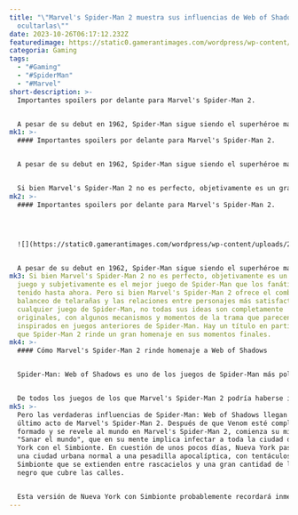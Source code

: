 ```yaml
---
title: "\"Marvel's Spider-Man 2 muestra sus influencias de Web of Shadows sin
  ocultarlas\""
date: 2023-10-26T06:17:12.232Z
featuredimage: https://static0.gamerantimages.com/wordpress/wp-content/uploads/2023/10/spider-man-2-x-web-of-shadows.jpg?q=50&fit=contain&w=1140&h=&dpr=1.5
categoria: Gaming
tags:
  - "#Gaming"
  - "#SpiderMan"
  - "#Marvel"
short-description: >-
  Importantes spoilers por delante para Marvel's Spider-Man 2.


  A pesar de su debut en 1962, Spider-Man sigue siendo el superhéroe más popular del mundo, y eso no parece que vaya a cambiar en el futuro. Un elemento constante en películas, películas animadas, programas de televisión y videojuegos durante años, Spider-Man siempre ha sido increíblemente popular entre audiencias de todas las edades, lo que ha dado lugar a una gran cantidad de proyectos excelentes a lo largo de los años. Y aunque los videojuegos de Spider-Man son un poco irregulares, parece que Insomniac ha dado en el clavo con la fórmula del éxito, y Marvel's Spider-Man 2 es otro gran éxito para el desarrollador.
mk1: >-
  #### Importantes spoilers por delante para Marvel's Spider-Man 2.


  A pesar de su debut en 1962, Spider-Man sigue siendo el superhéroe más popular del mundo, y eso no parece que vaya a cambiar en el futuro. Un elemento constante en películas, películas animadas, programas de televisión y videojuegos durante años, Spider-Man siempre ha sido increíblemente popular entre audiencias de todas las edades, lo que ha dado lugar a una gran cantidad de proyectos excelentes a lo largo de los años. Y aunque los videojuegos de Spider-Man son un poco irregulares, parece que Insomniac ha dado en el clavo con la fórmula del éxito, y Marvel's Spider-Man 2 es otro gran éxito para el desarrollador.


  Si bien Marvel's Spider-Man 2 no es perfecto, objetivamente es un gran juego y subjetivamente es el mejor juego de Spider-Man que los fanáticos han tenido hasta ahora. Pero si bien Marvel's Spider-Man 2 ofrece el combate, el balanceo de telarañas y las relaciones entre personajes más satisfactorios de cualquier juego de Spider-Man, no todas sus ideas son completamente originales, con algunos mecanismos y momentos de la trama que parecen estar inspirados en juegos anteriores de Spider-Man. Hay un título en particular al que Spider-Man 2 rinde un gran homenaje en sus momentos finales.
mk2: >-
  #### Importantes spoilers por delante para Marvel's Spider-Man 2.




  ![](https://static0.gamerantimages.com/wordpress/wp-content/uploads/2023/07/desktop-wallpaper-re-mods-on-twitter-spider-man-web-of-shadows.jpg?q=50&fit=crop&w=1500&dpr=1.5)


  A pesar de su debut en 1962, Spider-Man sigue siendo el superhéroe más popular del mundo, y eso no parece que vaya a cambiar en el futuro. Un elemento constante en películas, películas animadas, programas de televisión y videojuegos durante años, Spider-Man siempre ha sido increíblemente popular entre audiencias de todas las edades, lo que ha dado lugar a una gran cantidad de proyectos excelentes a lo largo de los años. Y aunque los videojuegos de Spider-Man son un poco irregulares, parece que Insomniac ha dado en el clavo con la fórmula del éxito, y Marvel's Spider-Man 2 es otro gran éxito para el desarrollador.
mk3: Si bien Marvel's Spider-Man 2 no es perfecto, objetivamente es un gran
  juego y subjetivamente es el mejor juego de Spider-Man que los fanáticos han
  tenido hasta ahora. Pero si bien Marvel's Spider-Man 2 ofrece el combate, el
  balanceo de telarañas y las relaciones entre personajes más satisfactorios de
  cualquier juego de Spider-Man, no todas sus ideas son completamente
  originales, con algunos mecanismos y momentos de la trama que parecen estar
  inspirados en juegos anteriores de Spider-Man. Hay un título en particular al
  que Spider-Man 2 rinde un gran homenaje en sus momentos finales.
mk4: >-
  #### Cómo Marvel's Spider-Man 2 rinde homenaje a Web of Shadows


  Spider-Man: Web of Shadows es uno de los juegos de Spider-Man más polémicos jamás creados. Lanzado en 2008, Spider-Man: Web of Shadows recibió una recepción increíblemente mixta en su debut, con fanáticos y críticos divididos sobre si el juego era bueno o no. Por un lado, muchos fanáticos odiaron el diálogo cursi de Web of Shadows, la trama apresurada, el combate y el balanceo de telarañas poco sólidos y la actuación de voz de Peter Parker lamentablemente mala. Pero por otro lado, muchos fanáticos amaron el ritmo más rápido del juego en comparación con sus predecesores, junto con su enfoque en el combate de parkour, mecánicas de recorrido vistosas y la inclusión de una gran cantidad de héroes menos conocidos de Marvel como Moon Knight y Luke Cage.


  De todos los juegos de los que Marvel's Spider-Man 2 podría haberse inspirado, Web of Shadows parece una elección bastante extraña, pero el juego de 2008 no carece de méritos, y algunas de sus ideas más interesantes parecen haber sido utilizadas de manera más efectiva en la esperada secuela de Insomniac. El traje de Simbionte desempeña un papel importante tanto en Web of Shadows como en Marvel's Spider-Man 2, y aunque ambas tramas siguen los puntos de la trama habituales de Simbionte, definitivamente hay momentos en Spider-Man 2 que recordarán a los secuencias más cursis de Web of Shadows.
mk5: >-
  Pero las verdaderas influencias de Spider-Man: Web of Shadows llegan en el
  último acto de Marvel's Spider-Man 2. Después de que Venom esté completamente
  formado y se revele al mundo en Marvel's Spider-Man 2, comienza su misión de
  "Sanar el mundo", que en su mente implica infectar a toda la ciudad de Nueva
  York con el Simbionte. En cuestión de unos pocos días, Nueva York pasa de ser
  una ciudad urbana normal a una pesadilla apocalíptica, con tentáculos de
  Simbionte que se extienden entre rascacielos y una gran cantidad de líquido
  negro que cubre las calles.


  Esta versión de Nueva York con Simbionte probablemente recordará inmediatamente a los fanáticos el propio último acto de Web of Shadows, que a su vez convierte la Gran Manzana en una versión pesadillesca con Simbionte. El plan de Venom en Marvel's Spider-Man 2 también es muy parecido a la trama de Web of Shadows, ya que ambas versiones del villano convierten a los ciudadanos comunes en monstruos de Simbionte en un intento de apoderarse de la ciudad y luego del mundo.
---
```

